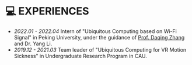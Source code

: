 # 💻 EXPERIENCES
- *2022.01 - 2022.04* Intern of "Ubiquitous Computing based on Wi-Fi Signal" in Peking University, under the guidance of [Prof. Daqing Zhang](https://dl.ccf.org.cn/albumList/5260699196213248?_ack=1) and Dr. Yang Li.
- *2019.12 - 2021.03* Team leader of "Ubiquitous Computing for VR Motion Sickness" in Undergraduate Research Program in CAU.
